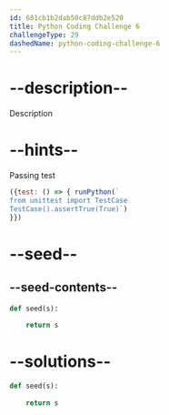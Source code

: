 ```yaml
---
id: 681cb1b2dab50c87ddb2e520
title: Python Coding Challenge 6
challengeType: 29
dashedName: python-coding-challenge-6
---
```


# --description--

Description

# --hints--
      
Passing test

```js
({test: () => { runPython(`
from unittest import TestCase
TestCase().assertTrue(True)`)
}})
```

# --seed--

## --seed-contents--

```py
def seed(s):
  
    return s

```

# --solutions--

```py
def seed(s):
  
    return s

```

